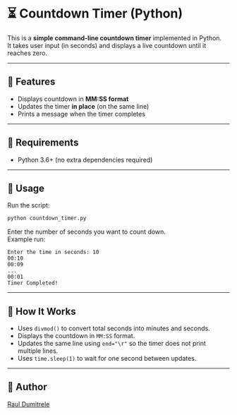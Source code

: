 
# ⏳ Countdown Timer (Python)

This is a **simple command-line countdown timer** implemented in Python.  
It takes user input (in seconds) and displays a live countdown until it reaches zero.

---

## 🔹 Features

- Displays countdown in **MM:SS format**
- Updates the timer **in place** (on the same line)
- Prints a message when the timer completes

---

## 🔹 Requirements

- Python 3.6+ (no extra dependencies required)

---

## 🔹 Usage

Run the script:

```bash
python countdown_timer.py
```

Enter the number of seconds you want to count down.  
Example run:

```text
Enter the time in seconds: 10
00:10
00:09
...
00:01
Timer Completed!
```

---

## 🔹 How It Works

- Uses `divmod()` to convert total seconds into minutes and seconds.
- Displays the countdown in `MM:SS` format.
- Updates the same line using `end="\r"` so the timer does not print multiple lines.
- Uses `time.sleep(1)` to wait for one second between updates.

---

## 🔹 Author

[Raul Dumitrele](https://github.com/Raul-Dumitrele)
